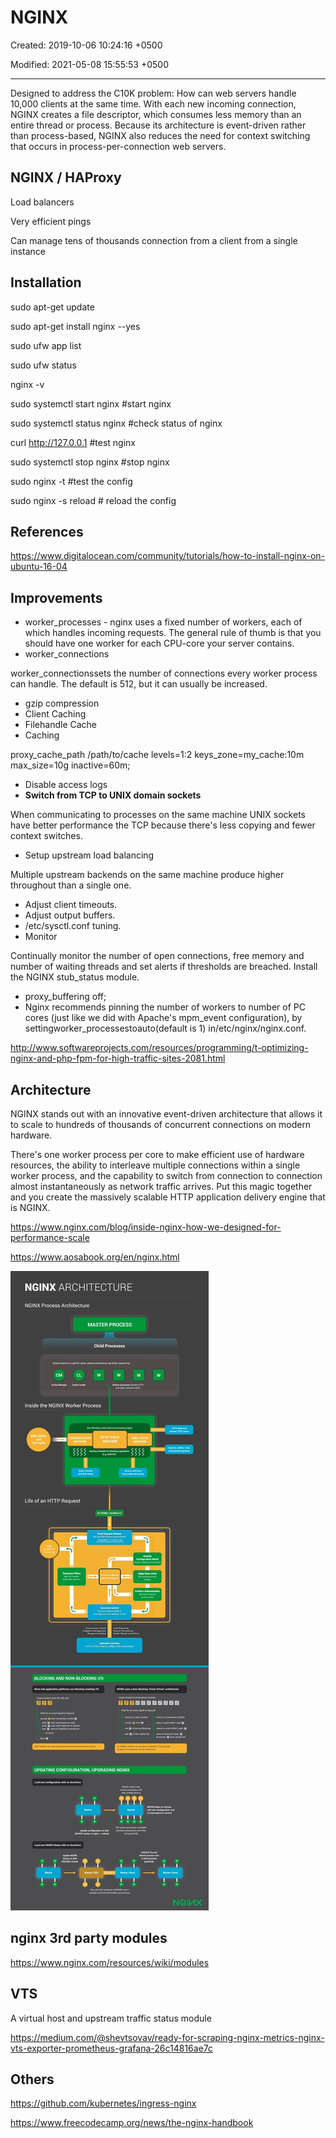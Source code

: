 # NGINX

Created: 2019-10-06 10:24:16 +0500

Modified: 2021-05-08 15:55:53 +0500

---

Designed to address the C10K problem: How can web servers handle 10,000 clients at the same time. With each new incoming connection, NGINX creates a file descriptor, which consumes less memory than an entire thread or process. Because its architecture is event-driven rather than process-based, NGINX also reduces the need for context switching that occurs in process-per-connection web servers.

## NGINX / HAProxy

Load balancers

Very efficient pings

Can manage tens of thousands connection from a client from a single instance

## Installation

sudo apt-get update

sudo apt-get install nginx --yes

sudo ufw app list

sudo ufw status

nginx -v

sudo systemctl start nginx #start nginx

sudo systemctl status nginx #check status of nginx

curl <http://127.0.0.1> #test nginx

sudo systemctl stop nginx #stop nginx

sudo nginx -t #test the config

sudo nginx -s reload # reload the config

## References

<https://www.digitalocean.com/community/tutorials/how-to-install-nginx-on-ubuntu-16-04>

## Improvements

- worker_processes - nginx uses a fixed number of workers, each of which handles incoming requests. The general rule of thumb is that you should have one worker for each CPU-core your server contains.
- worker_connections

worker_connectionssets the number of connections every worker process can handle. The default is 512, but it can usually be increased.

- gzip compression
- Client Caching
- Filehandle Cache
- Caching

proxy_cache_path /path/to/cache levels=1:2 keys_zone=my_cache:10m max_size=10g
inactive=60m;

- Disable access logs
- **Switch from TCP to UNIX domain sockets**

When communicating to processes on the same machine UNIX sockets have better performance the TCP because there's less copying and fewer context switches.

- Setup upstream load balancing

Multiple upstream backends on the same machine produce higher throughout than a single one.

- Adjust client timeouts.
- Adjust output buffers.
- /etc/sysctl.conf tuning.
- Monitor

Continually monitor the number of open connections, free memory and number of waiting threads and set alerts if thresholds are breached. Install the NGINX stub_status module.

- proxy_buffering off;
- Nginx recommends pinning the number of workers to number of PC cores (just like we did with Apache's mpm_event configuration), by settingworker_processestoauto(default is 1) in/etc/nginx/nginx.conf.

<http://www.softwareprojects.com/resources/programming/t-optimizing-nginx-and-php-fpm-for-high-traffic-sites-2081.html>

## Architecture

NGINX stands out with an innovative event-driven architecture that allows it to scale to hundreds of thousands of concurrent connections on modern hardware.

There's one worker process per core to make efficient use of hardware resources, the ability to interleave multiple connections within a single worker process, and the capability to switch from connection to connection almost instantaneously as network traffic arrives. Put this magic together and you create the massively scalable HTTP application delivery engine that is NGINX.

<https://www.nginx.com/blog/inside-nginx-how-we-designed-for-performance-scale>

<https://www.aosabook.org/en/nginx.html>

![](../../../media/DevOps-Others-NGINX-image1.jpg)

## nginx 3rd party modules

<https://www.nginx.com/resources/wiki/modules>

## VTS

A virtual host and upstream traffic status module

<https://medium.com/@shevtsovav/ready-for-scraping-nginx-metrics-nginx-vts-exporter-prometheus-grafana-26c14816ae7c>

## Others

<https://github.com/kubernetes/ingress-nginx>

<https://www.freecodecamp.org/news/the-nginx-handbook>
